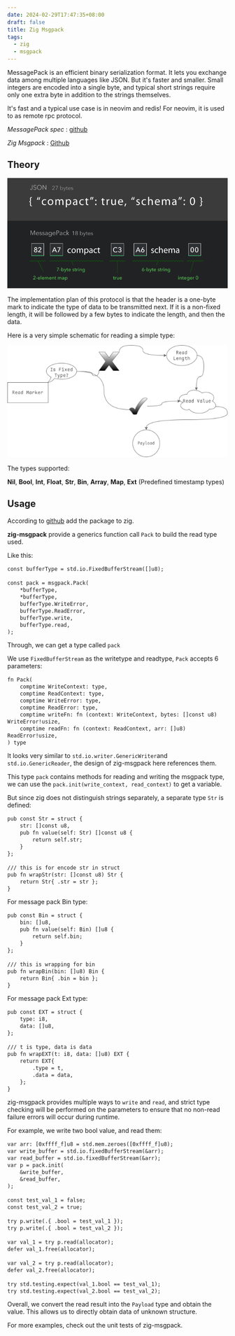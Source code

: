 ```yaml
---
date: 2024-02-29T17:47:35+08:00
draft: false
title: Zig Msgpack
tags:
  - zig
  - msgpack
---
```


MessagePack is an efficient binary serialization format. It lets you exchange data among multiple languages like JSON. But it's faster and smaller. Small integers are encoded into a single byte, and typical short strings require only one extra byte in addition to the strings themselves.

<!--more-->

It's fast and a typical use case is in neovim and redis! For neovim, it is used to as remote rpc protocol.

*MessagePack spec* : [github](https://github.com/msgpack/msgpack/blob/master/spec.md)

*Zig Msgpack* : [Github](https://github.com/zigcc/zig-msgpack)

## Theory

![](intro.png)

The implementation plan of this protocol is that the header is a one-byte mark to indicate the type of data to be transmitted next. If it is a non-fixed length, it will be followed by a few bytes to indicate the length, and then the data.

Here is a very simple schematic for reading a simple type:

![](msgpack.png)

The types supported:

**Nil**, **Bool**, **Int**, **Float**, **Str**, **Bin**, **Array**, **Map**, **Ext** (Predefined timestamp types)

## Usage

According to [github](https://github.com/zigcc/zig-msgpack) add the package to zig.

**zig-msgpack** provide a generics function call `Pack` to build the read type used.

Like this:

```zig
const bufferType = std.io.FixedBufferStream([]u8);

const pack = msgpack.Pack(
    *bufferType,
    *bufferType,
    bufferType.WriteError,
    bufferType.ReadError,
    bufferType.write,
    bufferType.read,
);
```

Through, we can get a type called `pack`

We use `FixedBufferStream` as the writetype and readtype, `Pack` accepts 6 parameters:

```zig
fn Pack(
    comptime WriteContext: type,
    comptime ReadContext: type,
    comptime WriteError: type,
    comptime ReadError: type,
    comptime writeFn: fn (context: WriteContext, bytes: []const u8) WriteError!usize,
    comptime readFn: fn (context: ReadContext, arr: []u8) ReadError!usize,
) type
```

It looks very similar to `std.io.writer.GenericWriter`and `std.io.GenericReader`, the design of zig-msgpack here references them.

This type `pack` contains methods for reading and writing the msgpack type, we can use the `pack.init(write_context, read_context)` to get a variable.

But since zig does not distinguish strings separately, a separate type `Str` is defined:

```zig
pub const Str = struct {
    str: []const u8,
    pub fn value(self: Str) []const u8 {
        return self.str;
    }
};

/// this is for encode str in struct
pub fn wrapStr(str: []const u8) Str {
    return Str{ .str = str };
}
```


For message pack Bin type:

```zig
pub const Bin = struct {
    bin: []u8,
    pub fn value(self: Bin) []u8 {
        return self.bin;
    }
};

/// this is wrapping for bin
pub fn wrapBin(bin: []u8) Bin {
    return Bin{ .bin = bin };
}
```

For message pack Ext type:

```zig
pub const EXT = struct {
    type: i8,
    data: []u8,
};

/// t is type, data is data
pub fn wrapEXT(t: i8, data: []u8) EXT {
    return EXT{
        .type = t,
        .data = data,
    };
}
```

zig-msgpack provides multiple ways to `write` and `read`, and strict type checking will be performed on the parameters to ensure that no non-read failure errors will occur during runtime.

For example, we write two bool value, and read them:

```zig
var arr: [0xffff_f]u8 = std.mem.zeroes([0xffff_f]u8);
var write_buffer = std.io.fixedBufferStream(&arr);
var read_buffer = std.io.fixedBufferStream(&arr);
var p = pack.init(
    &write_buffer,
    &read_buffer,
);

const test_val_1 = false;
const test_val_2 = true;

try p.write(.{ .bool = test_val_1 });
try p.write(.{ .bool = test_val_2 });

var val_1 = try p.read(allocator);
defer val_1.free(allocator);

var val_2 = try p.read(allocator);
defer val_2.free(allocator);

try std.testing.expect(val_1.bool == test_val_1);
try std.testing.expect(val_2.bool == test_val_2);
```

Overall, we convert the read result into the `Payload` type and obtain the value. This allows us to directly obtain data of unknown structure.

For more examples, check out the unit tests of zig-msgpack.